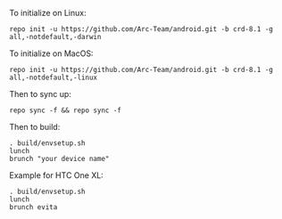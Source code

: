 To initialize on Linux:
```shell
repo init -u https://github.com/Arc-Team/android.git -b crd-8.1 -g all,-notdefault,-darwin
```
To initialize on MacOS:
```shell
repo init -u https://github.com/Arc-Team/android.git -b crd-8.1 -g all,-notdefault,-linux
```
Then to sync up:
```shell
repo sync -f && repo sync -f
```
Then to build:
```shell
. build/envsetup.sh
lunch
brunch "your device name"
```
Example for HTC One XL:
```shell
. build/envsetup.sh
lunch
brunch evita
```
